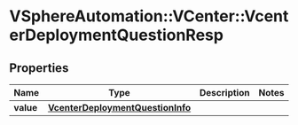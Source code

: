 # VSphereAutomation::VCenter::VcenterDeploymentQuestionResp

## Properties
Name | Type | Description | Notes
------------ | ------------- | ------------- | -------------
**value** | [**VcenterDeploymentQuestionInfo**](VcenterDeploymentQuestionInfo.md) |  | 


